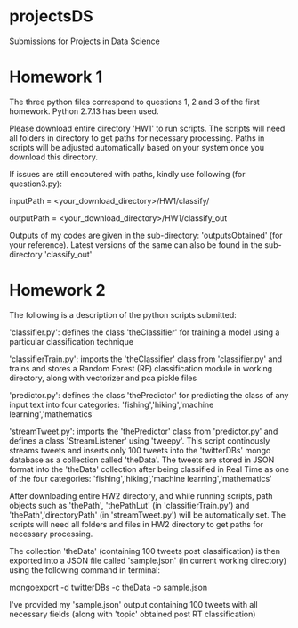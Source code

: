 # projectsDS
Submissions for Projects in Data Science

# Homework 1
The three python files correspond to questions 1, 2 and 3 of the first homework.
Python 2.7.13 has been used.

Please download entire directory 'HW1' to run scripts. The scripts will need all folders in directory to get paths for necessary processing. Paths in scripts will be adjusted automatically based on your system once you download this directory.

If issues are still encoutered with paths, kindly use following (for question3.py):

inputPath = <your_download_directory>/HW1/classify/

outputPath = <your_download_directory>/HW1/classify_out

Outputs of my codes are given in the sub-directory: 'outputsObtained' (for your reference).
Latest versions of the same can also be found in the sub-directory 'classify_out'

# Homework 2
The following is a description of the python scripts submitted:

'classifier.py': defines the class 'theClassifier' for training a model using a particular classification technique

'classifierTrain.py': imports the 'theClassifier' class from 'classifier.py' and trains and stores a Random Forest (RF) classification module in working directory, along with vectorizer and pca pickle files

'predictor.py': defines the class 'thePredictor' for predicting the class of any input text into four categories: 'fishing','hiking','machine learning','mathematics'

'streamTweet.py': imports the 'thePredictor' class from 'predictor.py' and defines a class 'StreamListener' using 'tweepy'. This script continously streams tweets and inserts only 100 tweets into the 'twitterDBs' mongo database as a collection called 'theData'. The tweets are stored in JSON format into the 'theData' collection after being classified in Real Time as one of the four categories: 'fishing','hiking','machine learning','mathematics'

After downloading entire HW2 directory, and while running scripts, path objects such as 'thePath', 'thePathLut' (in 'classifierTrain.py') and 'thePath','directoryPath' (in 'streamTweet.py') will be automatically set. The scripts will need all folders and files in HW2 directory to get paths for necessary processing. 

The collection 'theData' (containing 100 tweets post classification) is then exported into a JSON file called 'sample.json' (in current working directory) using the following command in terminal:

mongoexport -d twitterDBs -c theData -o sample.json

I've provided my 'sample.json' output containing 100 tweets with all necessary fields (along with 'topic' obtained post RT classification)
